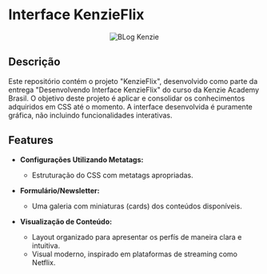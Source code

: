 # Interface KenzieFlix

<p align="center">
  <img src="./img/project.pngng" alt="BLog Kenzie">
</p>

## Descrição

Este repositório contém o projeto "KenzieFlix", desenvolvido como parte da entrega "Desenvolvendo Interface KenzieFlix" do curso da Kenzie Academy Brasil. O objetivo deste projeto é aplicar e consolidar os conhecimentos adquiridos em CSS até o momento. A interface desenvolvida é puramente gráfica, não incluindo funcionalidades interativas.

## Features

- **Configurações Utilizando Metatags:**

  - Estruturação do CSS com metatags apropriadas.

- **Formulário/Newsletter:**

  - Uma galeria com miniaturas (cards) dos conteúdos disponíveis.

- **Visualização de Conteúdo:**

  - Layout organizado para apresentar os perfís de maneira clara e intuitiva.
  - Visual moderno, inspirado em plataformas de streaming como Netflix.
